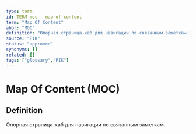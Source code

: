```yaml
---
type: term
id: TERM-moc---map-of-content
term: "Map Of Content"
abbr: "MOC"
definition: "Опорная страница-хаб для навигации по связанным заметкам."
source: "PIK"
status: "approved"
synonyms: []
related: []
tags: ["glossary","PIK"]
---
```


# Map Of Content (MOC)

## Definition
Опорная страница-хаб для навигации по связанным заметкам.
